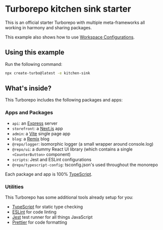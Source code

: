 # Turborepo kitchen sink starter

This is an official starter Turborepo with multiple meta-frameworks all working in harmony and sharing packages.

This example also shows how to use [Workspace Configurations](https://turbo.build/repo/docs/core-concepts/monorepos/configuring-workspaces).

## Using this example

Run the following command:

```sh
npx create-turbo@latest -e kitchen-sink
```

## What's inside?

This Turborepo includes the following packages and apps:

### Apps and Packages

-   `api`: an [Express](https://expressjs.com/) server
-   `storefront`: a [Next.js](https://nextjs.org/) app
-   `admin`: a [Vite](https://vitejs.dev/) single page app
-   `blog`: a [Remix](https://remix.run/) blog
-   `@repo/logger`: isomorphic logger (a small wrapper around console.log)
-   `@repo/ui`: a dummy React UI library (which contains a single `<CounterButton>` component)
-   `scripts`: Jest and ESLint configurations
-   `@repo/typescript-config`: tsconfig.json's used throughout the monorepo

Each package and app is 100% [TypeScript](https://www.typescriptlang.org/).

### Utilities

This Turborepo has some additional tools already setup for you:

-   [TypeScript](https://www.typescriptlang.org/) for static type checking
-   [ESLint](https://eslint.org/) for code linting
-   [Jest](https://jestjs.io) test runner for all things JavaScript
-   [Prettier](https://prettier.io) for code formatting
